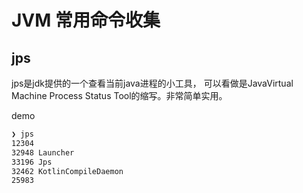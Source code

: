 
# JVM 常用命令收集

## jps

 jps是jdk提供的一个查看当前java进程的小工具， 可以看做是JavaVirtual Machine Process Status Tool的缩写。非常简单实用。

demo

 ```bash
 ❯ jps
12304
32948 Launcher
33196 Jps
32462 KotlinCompileDaemon
25983
 ```
